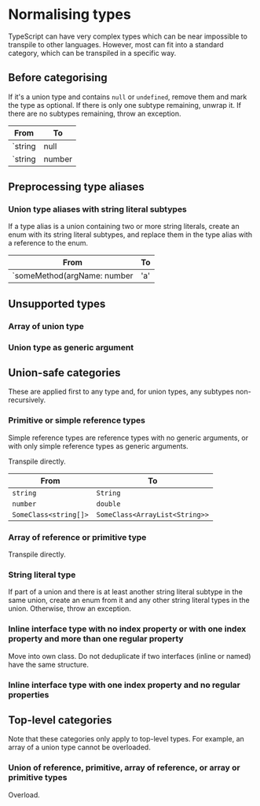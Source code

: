 # Normalising types

TypeScript can have very complex types which can be near impossible to transpile to other languages. However, most can fit into a standard category, which can be transpiled in a specific way.

## Before categorising

If it's a union type and contains `null` or `undefined`, remove them and mark the type as optional. If there is only one subtype remaining, unwrap it. If there are no subtypes remaining, throw an exception.

|From|To|
|---|---|
|`string | null | undefined`|`Optional<string>`|
|`string | number | null`|`Optional<string | number>`|

## Preprocessing type aliases

### Union type aliases with string literal subtypes

If a type alias is a union containing two or more string literals, create an enum with its string literal subtypes, and replace them in the type alias with a reference to the enum.

|From|To|
|---|---|
|`someMethod(argName: number | 'a' | 'b' | 'c'): any`|`someMethod(argName: number | ArgNameValue): any`|

## Unsupported types

### Array of union type

### Union type as generic argument

## Union-safe categories

These are applied first to any type and, for union types, any subtypes non-recursively.

### Primitive or simple reference types

Simple reference types are reference types with no generic arguments, or with only simple reference types as generic arguments.

Transpile directly.

|From|To|
|---|---|
|`string`|`String`|
|`number`|`double`|
|`SomeClass<string[]>`|`SomeClass<ArrayList<String>>`|

### Array of reference or primitive type

Transpile directly.

### String literal type

If part of a union and there is at least another string literal subtype in the same union,
create an enum from it and any other string literal types in the union.
Otherwise, throw an exception.

### Inline interface type with no index property or with one index property and more than one regular property

Move into own class.
Do not deduplicate if two interfaces (inline or named) have the same structure.

### Inline interface type with one index property and no regular properties

## Top-level categories

Note that these categories only apply to top-level types. For example, an array of a union type cannot be overloaded.

### Union of reference, primitive, array of reference, or array or primitive types

Overload.

